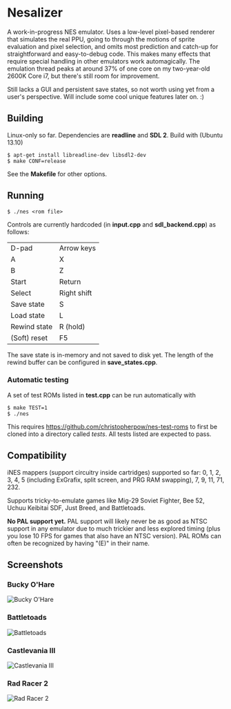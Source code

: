 # Nesalizer #

A work-in-progress NES emulator. Uses a low-level pixel-based renderer that
simulates the real PPU, going to through the motions of sprite evaluation and
pixel selection, and omits most prediction and catch-up for straightforward and
easy-to-debug code. This makes many effects that require special handling in
other emulators work automagically. The emulation thread peaks at around 37% of
one core on my two-year-old 2600K Core i7, but there's still room for
improvement.

Still lacks a GUI and persistent save states, so not worth using yet from a
user's perspective. Will include some cool unique features later on. :)

## Building ##

Linux-only so far. Dependencies are <b>readline</b> and <b>SDL 2</b>. Build
with (Ubuntu 13.10)

    $ apt-get install libreadline-dev libsdl2-dev
    $ make CONF=release

See the <b>Makefile</b> for other options.

## Running ##

    $ ./nes <rom file>

Controls are currently hardcoded (in <b>input.cpp</b> and <b>sdl_backend.cpp</b>) as follows:

<table>
  <tr><td>D-pad       </td><td>Arrow keys </td></tr>
  <tr><td>A           </td><td>X          </td></tr>
  <tr><td>B           </td><td>Z          </td></tr>
  <tr><td>Start       </td><td>Return     </td></tr>
  <tr><td>Select      </td><td>Right shift</td></tr>
  <tr><td>Save state  </td><td>S          </td></tr>
  <tr><td>Load state  </td><td>L          </td></tr>
  <tr><td>Rewind state</td><td>R (hold)   </td></tr>
  <tr><td>(Soft) reset</td><td>F5         </td></tr>
</table>

The save state is in-memory and not saved to disk yet. The length of the rewind
buffer can be configured in <b>save\_states.cpp</b>.

### Automatic testing ###

A set of test ROMs listed in <b>test.cpp</b> can be run automatically with

    $ make TEST=1
    $ ./nes

This requires https://github.com/christopherpow/nes-test-roms to first be
cloned into a directory called <i>tests</i>. All tests listed are expected to
pass.

## Compatibility ##

iNES mappers (support circuitry inside cartridges) supported so far: 0, 1, 2, 3, 4, 5 (including ExGrafix, split screen, and PRG RAM swapping), 7, 9, 11, 71, 232.

Supports tricky-to-emulate games like Mig-29 Soviet Fighter, Bee 52, Uchuu Keibitai SDF, Just Breed, and Battletoads.

<b>No PAL support yet.</b> PAL support will likely never be as good as NTSC support in any emulator due to much
trickier and less explored timing (plus you lose 10 FPS for games that also have an NTSC version). PAL ROMs can
often be recognized by having "(E)" in their name.

## Screenshots ##

### Bucky O'Hare ###

![Bucky O'Hare](https://raw.github.com/ulfalizer/nesalizer/screenshots/bucky.png)

### Battletoads ###

![Battletoads](https://raw.github.com/ulfalizer/nesalizer/screenshots/battletoads.png)

### Castlevania III ###

![Castlevania III](https://raw.github.com/ulfalizer/nesalizer/screenshots/cv3.png)

### Rad Racer 2 ###

![Rad Racer 2](https://raw.github.com/ulfalizer/nesalizer/screenshots/radracer2.png)
